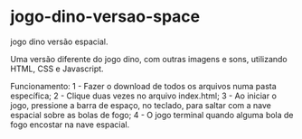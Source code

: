 # jogo-dino-versao-space
jogo dino versão espacial.

Uma versão diferente do jogo dino, com outras imagens e sons, utilizando HTML, CSS e Javascript.

Funcionamento:
1 - Fazer o download de todos os arquivos numa pasta específica;
2 - Clique duas vezes no arquivo index.html;
3 - Ao iniciar o jogo, pressione a barra de espaço, no teclado, para saltar com a nave espacial sobre as bolas de fogo;
4 - O jogo terminal quando alguma bola de fogo encostar na nave espacial.
